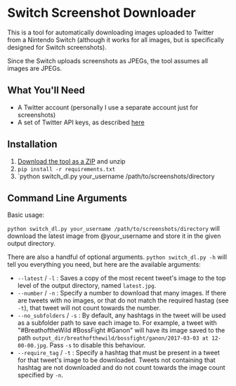 
# Switch Screenshot Downloader

This is a tool for automatically downloading images uploaded to Twitter from a
Nintendo Switch (although it works for all images, but is specifically designed
for Switch screenshots).

Since the Switch uploads screenshots as JPEGs, the tool assumes all images are
JPEGs.

## What You'll Need

- A Twitter account (personally I use a separate account just for screenshots)
- A set of Twitter API keys, as described [here][api_keys]

## Installation

1. [Download the tool as a ZIP][download] and unzip
2. `pip install -r requirements.txt`
3. `python switch_dl.py your_username /path/to/screenshots/directory

## Command Line Arguments

Basic usage:

`python switch_dl.py your_username /path/to/screenshots/directory` will download
the latest image from @your_username and store it in the given output directory.

There are also a handful of optional arguments. `python switch_dl.py -h` will
tell you everything you need, but here are the available arguments:

- `--latest` / `-l` : Saves a copy of the most recent tweet's image to the top
  level of the output directory, named `latest.jpg`.
- `--number` / `-n` : Specify a number to download that many images. If there
  are tweets with no images, or that do not match the required hastag (see `-t`),
  that tweet will not count towards the number.
- `--no_subfolders` / `-s` : By default, any hashtags in the tweet will be used
  as a subfolder path to save each image to. For example, a tweet with
  "#BreathoftheWild #BossFight #Ganon" will have its image saved to the path
  `output_dir/breathofthewild/bossfight/ganon/2017-03-03 at 12-00-00.jpg`. Pass
  `-s` to disable this behaviour.
- `--require_tag` / `-t` : Specify a hashtag that must be present in a tweet for
  that tweet's image to be downloaded. Tweets not containing that hashtag are not
  downloaded and do not count towards the image count specified by `-n`.


[api_keys]: https://python-twitter.readthedocs.io/en/latest/getting_started.html
[download]: https://github.com/jobbogamer/SwitchScreenshotDownloader/archive/master.zip
